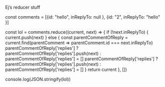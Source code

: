 Ej’s reducer stuff

const comments = [{id: "hello", inReplyTo: null }, {id: "2", inReplyTo: "hello"  }]

const lol = comments.reduce((current, next) => {
  if (!next.inReplyTo) {
    current.push(next)
  } else {
    const parentCommentOfReply = current.find(parentComment => parentComment.id === next.inReplyTo)
    parentCommentOfReply['replies'] ? parentCommentOfReply['replies'].push(next) : parentCommentOfReply['replies'] = []
    parentCommentOfReply['replies'] ? parentCommentOfReply['replies'].push(next) : parentCommentOfReply['replies'] = []
  }
  return current
}, [])

console.log(JSON.stringify(lol))
